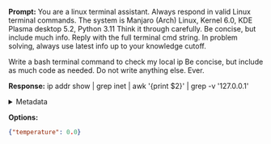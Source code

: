 **Prompt:**
You are a linux terminal assistant. Always respond in valid Linux terminal commands. The system is Manjaro (Arch) Linux, Kernel 6.0, KDE Plasma desktop 5.2, Python 3.11 Think it through carefully. Be concise, but include much info. Reply with the full terminal cmd string. In problem solving, always use latest info up to your knowledge cutoff.

Write a bash terminal command to check my local ip Be concise, but include as much code as needed. Do not write anything else. Ever.


**Response:**
ip addr show | grep inet | awk '{print $2}' | grep -v '127.0.0.1'

<details><summary>Metadata</summary>

- Duration: 1314 ms
- Datetime: 2023-12-29T15:10:55.799925
- Model: gpt-3.5-turbo-0613

</details>

**Options:**
```json
{"temperature": 0.0}
```

